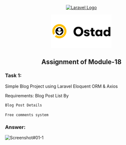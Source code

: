 <p align="center"><a href="https://laravel.com" target="_blank"><img src="https://raw.githubusercontent.com/laravel/art/master/logo-lockup/5%20SVG/2%20CMYK/1%20Full%20Color/laravel-logolockup-cmyk-red.svg" width="400" alt="Laravel Logo"></a></p>
<p align="center"><a href="https://ostad.app/" target="_blank"><img src="https://github.com/alamin-php/ostad-assingment/blob/master/module-14/public/assets/ostad-app-logo-vector.png?raw=true" width="200" alt="Ostad Logo"></a></p>
<b><h2 align="center">Assignment of Module-18</h2></b>

### Task 1: 
Simple Blog Project using Laravel Eloquent ORM & Axios 

Requirements:
    Blog Post List By

    Blog Post Details 

    Free comments system  
### Answer:
![Screenshot#01-1](https://github.com/alamin-php/ostad-assingment/blob/master/module-19/public/images/db-design.png?raw=true)